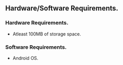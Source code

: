 ## Hardware/Software Requirements.

### Hardware Requirements.
- Atleast 100MB of storage space.

### Software Requirements.
- Android OS.

